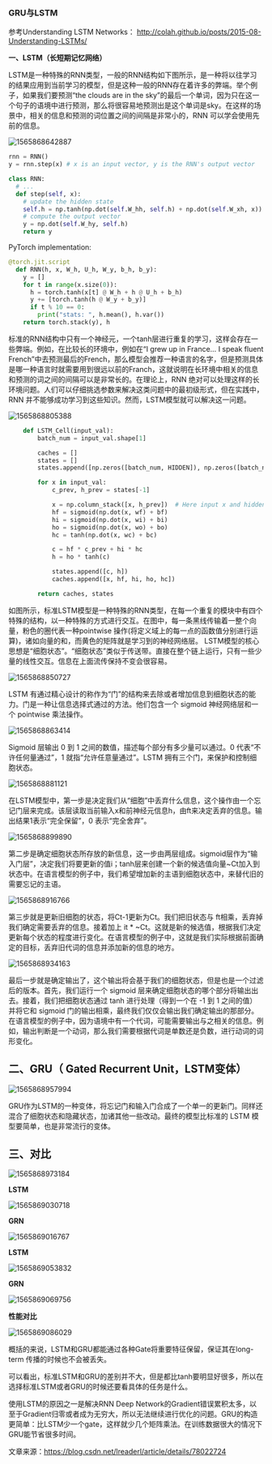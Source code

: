 ### GRU与LSTM

参考Understanding LSTM Networks：  http://colah.github.io/posts/2015-08-Understanding-LSTMs/

**一、LSTM（长短期记忆网络）**

LSTM是一种特殊的RNN类型，一般的RNN结构如下图所示，是一种将以往学习的结果应用到当前学习的模型，但是这种一般的RNN存在着许多的弊端。举个例子，如果我们要预测“the clouds are in the sky”的最后一个单词，因为只在这一个句子的语境中进行预测，那么将很容易地预测出是这个单词是sky。在这样的场景中，相关的信息和预测的词位置之间的间隔是非常小的，RNN 可以学会使用先前的信息。   

![1565868642887](C:\Users\j00496872\Desktop\Notes\raw_images\1565868642887.png)

```python
rnn = RNN()
y = rnn.step(x) # x is an input vector, y is the RNN's output vector

class RNN:
  # ...
  def step(self, x):
    # update the hidden state
    self.h = np.tanh(np.dot(self.W_hh, self.h) + np.dot(self.W_xh, x))
    # compute the output vector
    y = np.dot(self.W_hy, self.h)
    return y
```

PyTorch implementation:

```python
@torch.jit.script
  def RNN(h, x, W_h, U_h, W_y, b_h, b_y):
    y = []
    for t in range(x.size(0)):
      h = torch.tanh(x[t] @ W_h + h @ U_h + b_h)
      y += [torch.tanh(h @ W_y + b_y)]
      if t % 10 == 0:
        print("stats: ", h.mean(), h.var())
    return torch.stack(y), h
```

标准的RNN结构中只有一个神经元，一个tanh层进行重复的学习，这样会存在一些弊端。例如，在比较长的环境中，例如在“I grew up in France… I speak fluent French”中去预测最后的French，那么模型会推荐一种语言的名字，但是预测具体是哪一种语言时就需要用到很远以前的Franch，这就说明在长环境中相关的信息和预测的词之间的间隔可以是非常长的。在理论上，RNN 绝对可以处理这样的长环境问题。人们可以仔细挑选参数来解决这类问题中的最初级形式，但在实践中，RNN 并不能够成功学习到这些知识。然而，LSTM模型就可以解决这一问题。 

![1565868805388](C:\Users\j00496872\Desktop\Notes\raw_images\1565868805388.png)

```python
    def LSTM_Cell(input_val):
        batch_num = input_val.shape[1]

        caches = []
        states = []
        states.append([np.zeros([batch_num, HIDDEN]), np.zeros([batch_num, HIDDEN])])

        for x in input_val:
            c_prev, h_prev = states[-1]

            x = np.column_stack([x, h_prev])  # Here input x and hidden state should stack.
            hf = sigmoid(np.dot(x, wf) + bf)
            hi = sigmoid(np.dot(x, wi) + bi)
            ho = sigmoid(np.dot(x, wo) + bo)
            hc = tanh(np.dot(x, wc) + bc)

            c = hf * c_prev + hi * hc
            h = ho * tanh(c)

            states.append([c, h])
            caches.append([x, hf, hi, ho, hc])

        return caches, states
```

如图所示，标准LSTM模型是一种特殊的RNN类型，在每一个重复的模块中有四个特殊的结构，以一种特殊的方式进行交互。在图中，每一条黑线传输着一整个向量，粉色的圈代表一种pointwise 操作(将定义域上的每一点的函数值分别进行运算)，诸如向量的和，而黄色的矩阵就是学习到的神经网络层。  LSTM模型的核心思想是“细胞状态”。“细胞状态”类似于传送带。直接在整个链上运行，只有一些少量的线性交互。信息在上面流传保持不变会很容易。 

![1565868850727](C:\Users\j00496872\Desktop\Notes\raw_images\1565868850727.png)

 LSTM 有通过精心设计的称作为“门”的结构来去除或者增加信息到细胞状态的能力。门是一种让信息选择式通过的方法。他们包含一个 sigmoid 神经网络层和一个 pointwise 乘法操作。   

![1565868863414](C:\Users\j00496872\Desktop\Notes\raw_images\1565868863414.png)

 Sigmoid 层输出 0 到 1 之间的数值，描述每个部分有多少量可以通过。0 代表“不许任何量通过”，1 就指“允许任意量通过”。LSTM 拥有三个门，来保护和控制细胞状态。 

![1565868881121](C:\Users\j00496872\Desktop\Notes\raw_images\1565868881121.png)

 在LSTM模型中，第一步是决定我们从“细胞”中丢弃什么信息，这个操作由一个忘记门层来完成。该层读取当前输入x和前神经元信息h，由ft来决定丢弃的信息。输出结果1表示“完全保留”，0 表示“完全舍弃”。 

![1565868899890](C:\Users\j00496872\Desktop\Notes\raw_images\1565868899890.png)

 第二步是确定细胞状态所存放的新信息，这一步由两层组成。sigmoid层作为“输入门层”，决定我们将要更新的值i；tanh层来创建一个新的候选值向量~Ct加入到状态中。在语言模型的例子中，我们希望增加新的主语到细胞状态中，来替代旧的需要忘记的主语。 

![1565868916766](C:\Users\j00496872\Desktop\Notes\raw_images\1565868916766.png)

 第三步就是更新旧细胞的状态，将Ct-1更新为Ct。我们把旧状态与 ft相乘，丢弃掉我们确定需要丢弃的信息。接着加上 it * ~Ct。这就是新的候选值，根据我们决定更新每个状态的程度进行变化。在语言模型的例子中，这就是我们实际根据前面确定的目标，丢弃旧代词的信息并添加新的信息的地方。 

![1565868934163](C:\Users\j00496872\Desktop\Notes\raw_images\1565868934163.png)

 最后一步就是确定输出了，这个输出将会基于我们的细胞状态，但是也是一个过滤后的版本。首先，我们运行一个 sigmoid 层来确定细胞状态的哪个部分将输出出去。接着，我们把细胞状态通过 tanh 进行处理（得到一个在 -1 到 1 之间的值）并将它和 sigmoid 门的输出相乘，最终我们仅仅会输出我们确定输出的那部分。在语言模型的例子中，因为语境中有一个代词，可能需要输出与之相关的信息。例如，输出判断是一个动词，那么我们需要根据代词是单数还是负数，进行动词的词形变化。

## 二、GRU（ Gated Recurrent Unit，LSTM变体）

![1565868957994](C:\Users\j00496872\Desktop\Notes\raw_images\1565868957994.png)

GRU作为LSTM的一种变体，将忘记门和输入门合成了一个单一的更新门。同样还混合了细胞状态和隐藏状态，加诸其他一些改动。最终的模型比标准的 LSTM 模型要简单，也是非常流行的变体。

## 三、对比

![1565868973184](C:\Users\j00496872\Desktop\Notes\raw_images\1565868973184.png)

**LSTM** 

![1565869030718](C:\Users\j00496872\Desktop\Notes\raw_images\1565869030718.png)

**GRN** 

![1565869016767](C:\Users\j00496872\Desktop\Notes\raw_images\1565869016767.png)

**LSTM** 

![1565869053832](C:\Users\j00496872\Desktop\Notes\raw_images\1565869053832.png)

**GRN**

![1565869069756](C:\Users\j00496872\Desktop\Notes\raw_images\1565869069756.png)

**性能对比**

![1565869086029](C:\Users\j00496872\Desktop\Notes\raw_images\1565869086029.png)

概括的来说，LSTM和GRU都能通过各种Gate将重要特征保留，保证其在long-term 传播的时候也不会被丢失。 

可以看出，标准LSTM和GRU的差别并不大，但是都比tanh要明显好很多，所以在选择标准LSTM或者GRU的时候还要看具体的任务是什么。 

使用LSTM的原因之一是解决RNN Deep Network的Gradient错误累积太多，以至于Gradient归零或者成为无穷大，所以无法继续进行优化的问题。GRU的构造更简单：比LSTM少一个gate，这样就少几个矩阵乘法。在训练数据很大的情况下GRU能节省很多时间。

文章来源：https://blog.csdn.net/lreaderl/article/details/78022724 